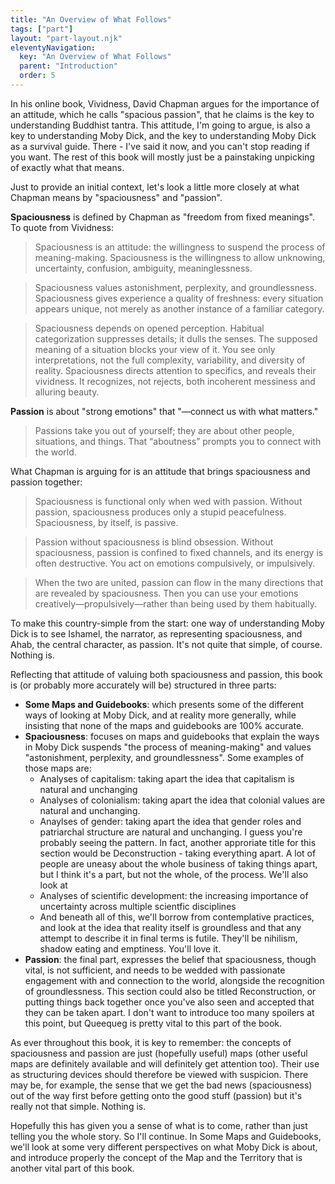 ```yaml
---
title: "An Overview of What Follows"
tags: ["part"]
layout: "part-layout.njk"
eleventyNavigation:
  key: "An Overview of What Follows"
  parent: "Introduction"
  order: 5
---
```


In his online book, Vividness, David Chapman argues for the importance of an attitude, which he calls "spacious passion", that he claims is the key to understanding Buddhist tantra. This attitude, I'm going to argue, is also a key to understanding Moby Dick, and the key to understanding Moby Dick as a survival guide. There - I've said it now, and you can't stop reading if you want. The rest of this book will mostly just be a painstaking unpicking of exactly what that means.

Just to provide an initial context, let's look a little more closely at what Chapman means by "spaciousness" and "passion".

**Spaciousness** is defined by Chapman as "freedom from fixed meanings".  To quote from Vividness:

>Spaciousness is an attitude: the willingness to suspend the process of meaning-making. Spaciousness is the willingness to allow unknowing, uncertainty, confusion, ambiguity, meaninglessness.

>Spaciousness values astonishment, perplexity, and groundlessness. Spaciousness gives experience a quality of freshness: every situation appears unique, not merely as another instance of a familiar category.

>Spaciousness depends on opened perception. Habitual categorization suppresses details; it dulls the senses. The supposed meaning of a situation blocks your view of it. You see only interpretations, not the full complexity, variability, and diversity of reality. Spaciousness directs attention to specifics, and reveals their vividness. It recognizes, not rejects, both incoherent messiness and alluring beauty.

**Passion** is about "strong emotions" that "—connect us with what matters."

>Passions take you out of yourself; they are about other people, situations, and things. That “aboutness” prompts you to connect with the world. 

What Chapman is arguing for is an attitude that brings spaciousness and passion together:

>Spaciousness is functional only when wed with passion. Without passion, spaciousness produces only a stupid peacefulness. Spaciousness, by itself, is passive.

>Passion without spaciousness is blind obsession. Without spaciousness, passion is confined to fixed channels, and its energy is often destructive. You act on emotions compulsively, or impulsively.

>When the two are united, passion can flow in the many directions that are revealed by spaciousness. Then you can use your emotions creatively—propulsively—rather than being used by them habitually.

To make this country-simple from the start: one way of understanding Moby Dick is to see Ishamel, the narrator, as representing spaciousness, and Ahab, the central character, as passion.  It's not quite that simple, of course.  Nothing is.

Reflecting that attitude of valuing both spaciousness and passion, this book is (or probably more accurately will be) structured in three parts:
- **Some Maps and Guidebooks**: which presents some of the different ways of looking at Moby Dick, and at reality more generally, while insisting that none of the maps and guidebooks are 100% accurate.
- **Spaciousness**: focuses on maps and guidebooks that explain the ways in Moby Dick suspends "the process of meaning-making" and values "astonishment, perplexity, and groundlessness".  Some examples of those maps are:
  - Analyses of capitalism: taking apart the idea that capitalism is natural and unchanging
  - Analyses of colonialism: taking apart the idea that colonial values are natural and unchanging. 
  - Anaylses of gender: taking apart the idea that gender roles and patriarchal structure are natural and unchanging.
  I guess you're probably seeing the pattern.  In fact, another approriate title for this section would be Deconstruction - taking everything apart. A lot of people are uneasy about the whole business of taking things apart, but I think it's a part, but not the whole, of the process. We'll also look at
  - Analyses of scientific development: the increasing importance of uncertainty across multiple scientfic disciplines
  - And beneath all of this, we'll borrow from contemplative practices, and look at the idea that reality itself is groundless and that any attempt to describe it in final terms is futile.  They'll be nihilism, shadow eating and emptiness.  You'll love it.
- **Passion**: the final part, expresses the belief that spaciousness, though vital, is not sufficient, and needs to be wedded with passionate engagement with and connection to the world, alongside the recognition of groundlessness.  This section could also be titled Reconstruction, or putting things back together once you've also seen and accepted that they can be taken apart.  I don't want to introduce too many spoilers at this point, but Queequeg is pretty vital to this part of the book.

As ever throughout this book, it is key to remember: the concepts of spaciousness and passion are just (hopefully useful) maps (other useful maps are definitely available and will definitely get attention too). Their use as structuring devices should therefore be viewed with suspicion.  There may be, for example, the sense that we get the bad news (spaciousness) out of the way first before getting onto the good stuff (passion) but it's really not that simple.  Nothing is.

Hopefully this has given you a sense of what is to come, rather than just telling you the whole story.  So I'll continue. In Some Maps and Guidebooks, we'll look at some very different perspectives on what Moby Dick is about, and introduce properly the concept of the Map and the Territory that is another vital part of this book.